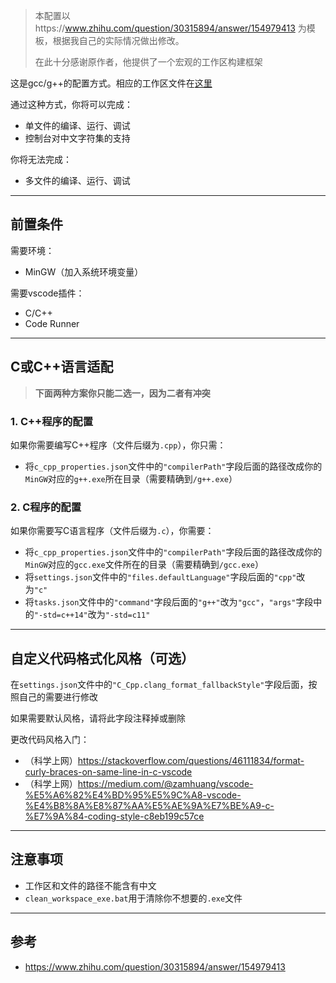 > 本配置以https://www.zhihu.com/question/30315894/answer/154979413 为模板，根据我自己的实际情况做出修改。
>
> 在此十分感谢原作者，他提供了一个宏观的工作区构建框架

这是gcc/g++的配置方式。相应的工作区文件在[这里](../gcc_g++) 

通过这种方式，你将可以完成：

* 单文件的编译、运行、调试
* 控制台对中文字符集的支持

你将无法完成：

* 多文件的编译、运行、调试

---

## 前置条件

需要环境：

* MinGW（加入系统环境变量）

需要vscode插件：

* C/C++
* Code Runner

---
## C或C++语言适配

> **下面两种方案你只能二选一，因为二者有冲突** 

### 1. C++程序的配置

如果你需要编写C++程序（文件后缀为`.cpp`），你只需：

* 将`c_cpp_properties.json`文件中的`"compilerPath"`字段后面的路径改成你的`MinGW`对应的`g++.exe`所在目录（需要精确到`/g++.exe`）

### 2. C程序的配置

如果你需要写C语言程序（文件后缀为`.c`），你需要：

* 将`c_cpp_properties.json`文件中的`"compilerPath"`字段后面的路径改成你的`MinGW`对应的`gcc.exe`文件所在的目录（需要精确到`/gcc.exe`）
* 将`settings.json`文件中的`"files.defaultLanguage"`字段后面的`"cpp"`改为`"c"`
* 将`tasks.json`文件中的`"command"`字段后面的`"g++"`改为`"gcc"`，`"args"`字段中的`"-std=c++14"`改为`"-std=c11"`

---

## 自定义代码格式化风格（可选）

在`settings.json`文件中的`"C_Cpp.clang_format_fallbackStyle"`字段后面，按照自己的需要进行修改

如果需要默认风格，请将此字段注释掉或删除

更改代码风格入门：

* （科学上网）https://stackoverflow.com/questions/46111834/format-curly-braces-on-same-line-in-c-vscode 
* （科学上网）https://medium.com/@zamhuang/vscode-%E5%A6%82%E4%BD%95%E5%9C%A8-vscode-%E4%B8%8A%E8%87%AA%E5%AE%9A%E7%BE%A9-c-%E7%9A%84-coding-style-c8eb199c57ce 

---

## 注意事项

* 工作区和文件的路径不能含有中文
* `clean_workspace_exe.bat`用于清除你不想要的`.exe`文件

---


## 参考

* https://www.zhihu.com/question/30315894/answer/154979413

